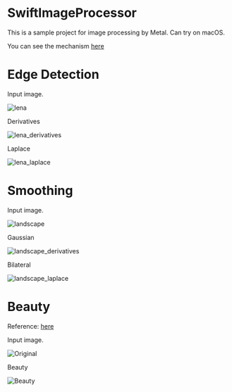 # SwiftImageProcessor
This is a sample project for image processing by Metal. Can try on macOS.

You can see the mechanism [here](https://medium.com/@yuyaHorita/swift-metal-image-processing-75f1c2342306)

# Edge Detection
Input image.

![lena](Resources/lena.jpg)

Derivatives

![lena_derivatives](Resources/lena_derivatives.jpg)

Laplace

![lena_laplace](Resources/lena_laplace.jpg)

# Smoothing

Input image.

![landscape](Resources/landscape.jpg)

Gaussian

![landscape_derivatives](Resources/landscape_gaussian.jpg)

Bilateral

![landscape_laplace](Resources/landscape_bilateral.jpg)

# Beauty

Reference: [here](https://www.csie.ntu.edu.tw/~fuh/personal/FaceBeautificationandColorEnhancement.A2-1-0040.pdf)

Input image.

![Original](Resources/act.jpg)

Beauty

![Beauty](Resources/act_beauty.jpg)
